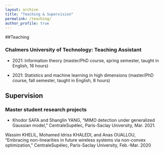 ```yaml
---
layout: archive
title: "Teaching & Supervision"
permalink: /teaching/
author_profile: true
---
```

##Teaching

### Chalmers University of Technology: Teaching Assistant

* 2021: Information theory (master/PhD course, spring semester, taught in English, 16 hours)

* 2021: Statistics and machine learning in high dimensions (master/PhD course, fall semester, taught in
English, 8 hours)

## Supervision

### Master student research projects

* Khodor SAFA and Shanglin YANG, “MIMO detection under generalized Gaussian model,” CentraleSupélec, Paris-Saclay University, Mar. 2021.

Wassim KHELIL, Mohamed Idriss KHALEDI, and Anas OUALLOU, “Embracing non-linearities in future wireless systems via non-convex optimization,” CentraleSupélec, Paris-Saclay University, Feb.-Mar.
2020
